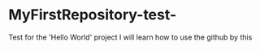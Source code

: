 # MyFirstRepository-test-
Test for the 'Hello World' project
I will learn how to use the github by this
